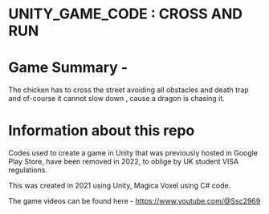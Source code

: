 # UNITY_GAME_CODE : CROSS AND RUN

# Game Summary - 

The chicken has to cross the street avoiding all obstacles and death trap and of-course it cannot slow down , cause a dragon is chasing  it.

# Information about this repo
 Codes used to create a game in Unity that was previously hosted in Google Play Store, have been removed in 2022, to oblige by UK student VISA regulations.

 This was created in 2021  using Unity, Magica Voxel using C# code.

 The game videos can be found here - https://www.youtube.com/@Ssc2969


